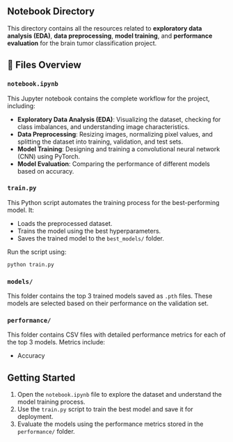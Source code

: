 ## Notebook Directory

This directory contains all the resources related to **exploratory data analysis (EDA)**, **data preprocessing**, **model training**, and **performance evaluation** for the brain tumor classification project.

## 📝 **Files Overview**

### **`notebook.ipynb`**

This Jupyter notebook contains the complete workflow for the project, including:

- **Exploratory Data Analysis (EDA)**: Visualizing the dataset, checking for class imbalances, and understanding image characteristics.
- **Data Preprocessing**: Resizing images, normalizing pixel values, and splitting the dataset into training, validation, and test sets.
- **Model Training**: Designing and training a convolutional neural network (CNN) using PyTorch.
- **Model Evaluation**: Comparing the performance of different models based on accuracy.

### **`train.py`**

This Python script automates the training process for the best-performing model. It:

- Loads the preprocessed dataset.
- Trains the model using the best hyperparameters.
- Saves the trained model to the `best_models/` folder.

Run the script using:

```bash
python train.py
```

### **`models/`**

This folder contains the top 3 trained models saved as `.pth` files. These models are selected based on their performance on the validation set.

### **`performance/`**

This folder contains CSV files with detailed performance metrics for each of the top 3 models. Metrics include:

- Accuracy

## **Getting Started**

1. Open the `notebook.ipynb` file to explore the dataset and understand the model training process.
2. Use the `train.py` script to train the best model and save it for deployment.
3. Evaluate the models using the performance metrics stored in the `performance/` folder.
